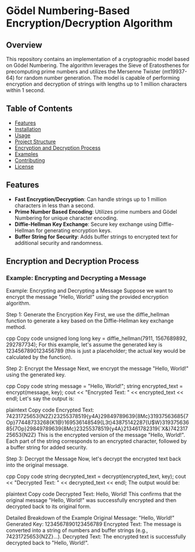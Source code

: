 # Gödel Numbering-Based Encryption/Decryption Algorithm

## Overview

This repository contains an implementation of a cryptographic model based on Gödel Numbering. The algorithm leverages the Sieve of Eratosthenes for precomputing prime numbers and utilizes the Mersenne Twister (mt19937-64) for random number generation. The model is capable of performing encryption and decryption of strings with lengths up to 1 million characters within 1 second.

## Table of Contents

- [Features](#features)
- [Installation](#installation)
- [Usage](#usage)
- [Project Structure](#project-structure)
- [Encryption and Decryption Process](#encryption-and-decryption-process)
- [Examples](#examples)
- [Contributing](#contributing)
- [License](#license)

## Features

- **Fast Encryption/Decryption**: Can handle strings up to 1 million characters in less than a second.
- **Prime Number Based Encoding**: Utilizes prime numbers and Gödel Numbering for unique character encoding.
- **Diffie-Hellman Key Exchange**: Secure key exchange using Diffie-Hellman for generating encryption keys.
- **Buffer String for Security**: Adds buffer strings to encrypted text for additional security and randomness.


## Encryption and Decryption Process

### Example: Encrypting and Decrypting a Message

Example: Encrypting and Decrypting a Message
Suppose we want to encrypt the message "Hello, World!" using the provided encryption algorithm.

Step 1: Generate the Encryption Key
First, we use the diffie_hellman function to generate a key based on the Diffie-Hellman key exchange method.

cpp
Copy code
unsigned long long key = diffie_hellman(7911, 1567689892, 292787734);
For this example, let's assume the generated key is 1234567890123456789 (this is just a placeholder; the actual key would be calculated by the function).

Step 2: Encrypt the Message
Next, we encrypt the message "Hello, World!" using the generated key.

cpp
Copy code
string message = "Hello, World!";
string encrypted_text = encrypt(message, key);
cout << "Encrypted Text: " << encrypted_text << endl;
Let's say the output is:

plaintext
Copy code
Encrypted Text: 74231725653{N2Z}23255378519{y4A}29849789639{8Mc}31937563685{7Op}77448733268{K1@}169536148549{L3t}43875142287{U$W}31937563685{7Op}29849789639{8Mc}23255378519{y4A}213461782319{`X&}74231725653{N2Z}
This is the encrypted version of the message "Hello, World!". Each part of the string corresponds to an encrypted character, followed by a buffer string for added security.

Step 3: Decrypt the Message
Now, let's decrypt the encrypted text back into the original message.

cpp
Copy code
string decrypted_text = decrypt(encrypted_text, key);
cout << "Decrypted Text: " << decrypted_text << endl;
The output would be:

plaintext
Copy code
Decrypted Text: Hello, World!
This confirms that the original message "Hello, World!" was successfully encrypted and then decrypted back to its original form.

Detailed Breakdown of the Example
Original Message: "Hello, World!"
Generated Key: 1234567890123456789
Encrypted Text: The message is converted into a string of numbers and buffer strings (e.g., 74231725653{N2Z}...).
Decrypted Text: The encrypted text is successfully decrypted back to "Hello, World!".
